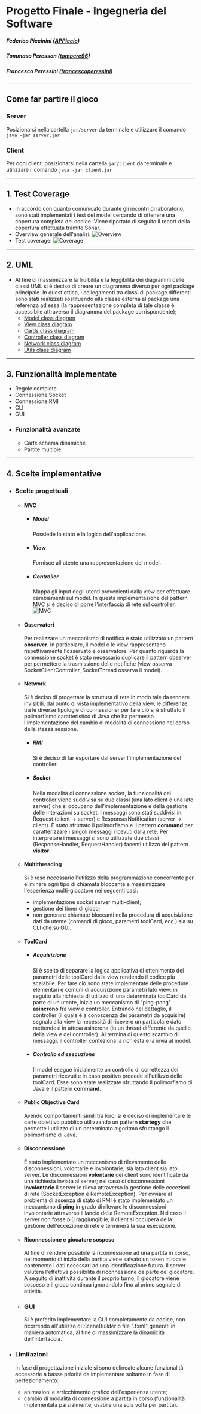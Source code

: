 # Progetto Finale - Ingegneria del Software

##### Federico Piccinini ([APPiccio](https://github.com/APPiccio))
##### Tommaso Peresson ([tompere96](https://github.com/tompere96))
##### Francesco Peressini ([francescoperessini](https://github.com/francescoperessini)) 
------------------------------------------------------
## Come far partire il gioco ##
### Server
Posizionarsi nella cartella `jar/server` da terminale e utilizzare il comando `java -jar server.jar`
### Client
Per ogni client: posizionarsi nella cartella `jar/client` da terminale e utilizzare il comando `java -jar client.jar`

------------------------------------------------------
## 1. Test Coverage ##
- In accordo con quanto comunicato durante gli incontri di laboratorio, sono stati implementati i test del model cercando di ottenere una copertura completa del codice. Viene riportato di seguito il report della copertura effettuata tramite Sonar. 
- Overview generale dell'analisi:
![Overview](/sonar/overview.PNG)
- Test coverage:
![Coverage](/sonar/coverage.PNG)
------------------------------------------------------
## 2. UML ##
- Al fine di massimizzare la fruibilità e la leggibilità dei diagrammi delle classi UML si è deciso di creare un diagramma diverso per ogni package principale. In quest'ottica, i collegamenti tra classi di package differenti sono stati realizzati sostituendo alla classe esterna al package una referenza ad essa (la rappresentazione completa di tale classe è accessibile attraverso il diagramma del package corrispondente); 
    - <a href="https://github.com/APPiccio/ing-sw-2018-piccinini-peresson-peressini/blob/master/UML/ModelClassDiagram.pdf"> Model class diagram </a>
    - <a href="https://github.com/APPiccio/ing-sw-2018-piccinini-peresson-peressini/blob/master/UML/ViewClassDiagram.pdf"> View class diagram </a>
    - <a href="https://github.com/APPiccio/ing-sw-2018-piccinini-peresson-peressini/blob/master/UML/CardsClassDiagram.pdf"> Cards class diagram </a>
    - <a href="https://github.com/APPiccio/ing-sw-2018-piccinini-peresson-peressini/blob/master/UML/ControllerClassDiagram.pdf"> Controller class diagram </a>
    - <a href="https://github.com/APPiccio/ing-sw-2018-piccinini-peresson-peressini/blob/master/UML/NetworkClassDiagram.pdf"> Network class diagram </a>
    - <a href="https://github.com/APPiccio/ing-sw-2018-piccinini-peresson-peressini/blob/master/UML/UtilsClassDiagram.pdf"> Utils class diagram </a>
------------------------------------------------------
## 3. Funzionalità implementate ##
- Regole complete
- Connessione Socket
- Connessione RMI
- CLI
- GUI
- ### Funzionalità avanzate
    - Carte schema dinamiche
    - Partite multiple
------------------------------------------------------
## 4. Scelte implementative ##

- ### Scelte progettuali

    - #### MVC
    
        - ##### Model
            Possiede lo stato e la logica dell'applicazione.
            
        - ##### View
            Fornisce all'utente una rappresentazione del model.
            
        - ##### Controller
            Mappa gli input degli utenti provenienti dalla view per effettuare cambiamenti sul model.
            In questa implementazione del pattern MVC si è deciso di porre l'interfaccia di rete sul controller.
    ![MVC](dMVC.png) 
    
    - #### Osservatori
        Per realizzare un meccanismo di notifica è stato utilizzato un pattern __observer__. In particolare, il model e le 
        view rappresentano rispettivamente l'osservato e osservatore.
        Per quanto riguarda la connessione socket è stato necessario duplicare il pattern observer per permettere la 
        trasmissione delle notifiche (view osserva SocketClientController, SocketThread osserva il model).
        
    - #### Network
        Si è deciso di progettare la struttura di rete in modo tale da rendere invisibili, dal punto di vista implementativo
        della view, le differenze tra le diverse tipologie di connessione; per fare ciò si è sfruttato il polimorfismo 
        caratteristico di Java che ha permesso l'implementazione del cambio di modalità di connessione nel corso 
        della stessa sessione.
        
        - ##### RMI
            Si è deciso di far esportare dal server l'implementazione del controller.
            
        - ##### Socket
            Nella modalità di connessione socket, la funzionalità del controller viene suddivisa su due classi 
            (una lato client e una lato server) che si occupano dell'implementazione e della gestione delle interazioni 
            su socket.
            I messaggi sono stati suddivisi in: Request (client -> server) e Response/Notification (server -> client).
            È stato sfruttato il polimorfismo e il pattern __command__ per caratterizzare i singoli messaggi ricevuti
            dalla rete.
            Per interpretare i messaggi si sono utilizzate due classi (ResponseHandler, RequestHandler) facenti utilizzo 
            del pattern __visitor__.
            
    - #### Multithreading
        Si è reso necessario l'utilizzo della programmazione concorrente per eliminare ogni tipo di chiamata bloccante e 
        massimizzare l'esperienza multi-giocatore nei seguenti casi: 
        - implementazione socket server multi-client;
        - gestione dei timer di gioco;
        - non generare chiamate bloccanti nella procedura di acquisizione dati da utente (comandi di gioco, 
          parametri toolCard, ecc.) sia su CLI che su GUI.
          
    - #### ToolCard 
    
        - ##### Acquisizione 
            Si è scelto di separare la logica applicativa di ottenimento dei parametri delle toolCard dalla view 
            rendendo il codice più scalabile.
            Per fare ciò sono state implementate delle procedure elementari e comuni di acquisizione parametri lato view: 
            in seguito alla richiesta di utilizzo di una determinata toolCard da parte di un utente, inizia un meccanismo di
            "ping-pong" __asincrono__ fra view e controller.
            Entrando nel dettaglio, il controller (il quale è a conoscenza dei parametri da acquisire) segnala alla view la 
            necessità di ricevere un particolare dato mettendosi in attesa asincrona (in un thread differente da quello della
            view e del controller).
            Al termina di questo scambio di messaggi, il controller confeziona la richiesta e la invia al model.
            
        - ##### Controllo ed esecuzione
            Il model esegue inizialmente un controllo di correttezza dei parametri ricevuti e in caso positivo procede 
            all'utilizzo delle toolCard.
            Esse sono state realizzate sfruttando il polimorfismo di Java e il pattern __command__. 
            
    - #### Public Objective Card
        Avendo comportamenti simili tra loro, si è deciso di implementare le carte obiettivo pubblico utilizzando un pattern 
        __startegy__ che permette l'utilizzo di un determinato algoritmo sfruttango il polimorfismo di Java.     
            
    - #### Disconnessione 
        È stato implementato un meccanismo di rilevamento delle disconnessioni, volontarie e involontarie, sia lato client
        sia lato server.
        Le disconnessioni __volontarie__ dei client sono identificate da una richiesta inviata al server; nel caso di
        disconnessioni __involontarie__ il server le rileva attraverso la gestione delle eccezioni di rete (SocketException 
        e RemoteException). 
        Per ovviare al problema di assenza di stato di RMI è stato implementato un meccanismo di __ping__ in grado di 
        rilevare le disconnessioni involontarie attraverso il lancio della RemoteException.
        Nel caso il server non fosse più raggiungibile, il client si occuperà della gestione dell'eccezione di rete e 
        terminerà la sua esecuzione.
        
   - #### Riconnessione e giocatore sospeso
        Al fine di rendere possibile la riconnessione ad una partita in corso, nel momento di inizio della partita viene
        salvato un token in locale contenente i dati necessari ad una identificazione futura.
        Il server valuterà l'effettiva possibilità di riconnessione da parte del giocatore.
        A seguito di inattività durante il proprio turno, il giocatore viene sospeso e il gioco continua ignorandolo 
        fino al primo segnale di attività.
        
    - ### GUI
        Si è preferito implementare la GUI completamente da codice, non ricorrendo all'utilizzo di SceneBuilder o file ".fxml" generati         in maniera automatica, al fine di massimizzare la dinamicità dell'interfaccia. 
        
- ### Limitazioni ### 
    In fase di progettazione iniziale si sono delineate alcune funzionalità accessorie a bassa priorità da implementare 
    soltanto in fase di perfezionamento: 
    - animazioni e arricchimento grafico dell'esperienza utente;
    - cambio di modalità di connessione a partita in corso (funzionalità implementata parzialmente, usabile una sola
    volta per partita).
